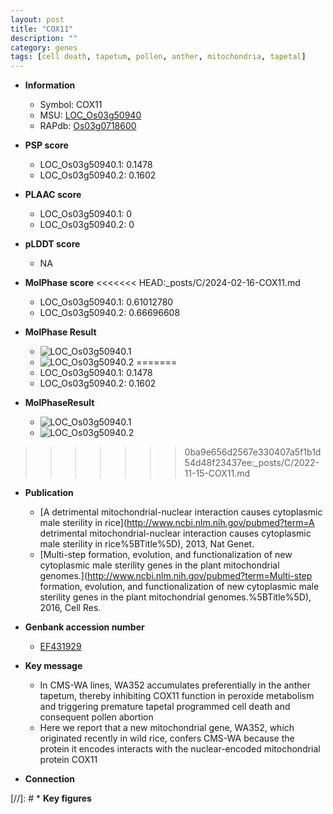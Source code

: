 ```yaml
---
layout: post
title: "COX11"
description: ""
category: genes
tags: [cell death, tapetum, pollen, anther, mitochondria, tapetal]
---
```


* **Information**  
    + Symbol: COX11  
    + MSU: [LOC_Os03g50940](http://rice.plantbiology.msu.edu/cgi-bin/ORF_infopage.cgi?orf=LOC_Os03g50940)  
    + RAPdb: [Os03g0718600](http://rapdb.dna.affrc.go.jp/viewer/gbrowse_details/irgsp1?name=Os03g0718600)  

* **PSP score**  
    + LOC_Os03g50940.1: 0.1478 
    + LOC_Os03g50940.2: 0.1602 

* **PLAAC score**  
    + LOC_Os03g50940.1: 0 
    + LOC_Os03g50940.2: 0 

* **pLDDT score**
    + NA


* **MolPhase score**
<<<<<<< HEAD:_posts/C/2024-02-16-COX11.md
    + LOC_Os03g50940.1: 0.61012780
    + LOC_Os03g50940.2: 0.66696608

* **MolPhase Result**
    + ![LOC_Os03g50940.1](https://304243504.github.io/Pictures/LOC_Os03g/LOC_Os03g50940.1.png)
    + ![LOC_Os03g50940.2](https://304243504.github.io/Pictures/LOC_Os03g/LOC_Os03g50940.2.png)
=======
    + LOC_Os03g50940.1: 0.1478
    + LOC_Os03g50940.2: 0.1602

* **MolPhaseResult**
    + ![LOC_Os03g50940.1](https://ricepsp.github.io/pictures/LOC_Os03g/LOC_Os03g50940.1.png)
    + ![LOC_Os03g50940.2](https://ricepsp.github.io/pictures/LOC_Os03g/LOC_Os03g50940.2.png)
>>>>>>> 0ba9e656d2567e330407a5f1b1d54d48f23437ee:_posts/C/2022-11-15-COX11.md

* **Publication**  
    + [A detrimental mitochondrial-nuclear interaction causes cytoplasmic male sterility in rice](http://www.ncbi.nlm.nih.gov/pubmed?term=A detrimental mitochondrial-nuclear interaction causes cytoplasmic male sterility in rice%5BTitle%5D), 2013, Nat Genet.
    + [Multi-step formation, evolution, and functionalization of new cytoplasmic male sterility genes in the plant mitochondrial genomes.](http://www.ncbi.nlm.nih.gov/pubmed?term=Multi-step formation, evolution, and functionalization of new cytoplasmic male sterility genes in the plant mitochondrial genomes.%5BTitle%5D), 2016, Cell Res.

* **Genbank accession number**  
    + [EF431929](http://www.ncbi.nlm.nih.gov/nuccore/EF431929)

* **Key message**  
    + In CMS-WA lines, WA352 accumulates preferentially in the anther tapetum, thereby inhibiting COX11 function in peroxide metabolism and triggering premature tapetal programmed cell death and consequent pollen abortion
    + Here we report that a new mitochondrial gene, WA352, which originated recently in wild rice, confers CMS-WA because the protein it encodes interacts with the nuclear-encoded mitochondrial protein COX11

* **Connection**  

[//]: # * **Key figures**  


